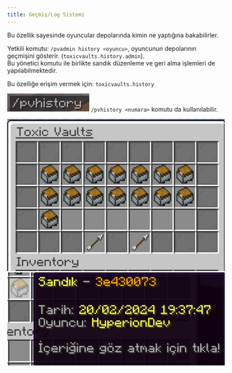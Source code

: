 ```yaml
---
title: Geçmiş/Log Sistemi
---
```


Bu özellik sayesinde oyuncular depolarında kimin ne yaptığına bakabilirler.

Yetkili komutu: `/pvadmin history <oyuncu>`, oyuncunun depolarının geçmişini gösterir. (`toxicvaults.history.admin`).\
Bu yönetici komutu ile birlikte sandık düzenleme ve geri alma işlemleri de yapılabilmektedir.

Bu özelliğe erişim vermek için: `toxicvaults.history`

![Command](/src/assets/toxicvaults/history/command.png "Command")
`/pvhistory <numara>` komutu da kullanılabilir.

![GUI](/src/assets/toxicvaults/history/gui.png "GUI")
![GUI](/src/assets/toxicvaults/history/icon.png "GUI")
